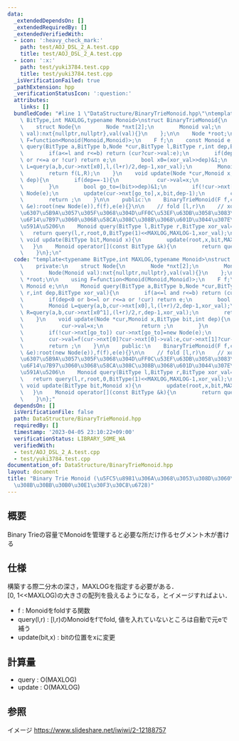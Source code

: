 ```yaml
---
data:
  _extendedDependsOn: []
  _extendedRequiredBy: []
  _extendedVerifiedWith:
  - icon: ':heavy_check_mark:'
    path: test/AOJ_DSL_2_A.test.cpp
    title: test/AOJ_DSL_2_A.test.cpp
  - icon: ':x:'
    path: test/yuki3784.test.cpp
    title: test/yuki3784.test.cpp
  _isVerificationFailed: true
  _pathExtension: hpp
  _verificationStatusIcon: ':question:'
  attributes:
    links: []
  bundledCode: "#line 1 \"DataStructure/BinaryTrieMonoid.hpp\"\ntemplate<typename\
    \ BitType,int MAXLOG,typename Monoid>\nstruct BinaryTrieMonoid{\n    private:\n\
    \    struct Node{\n        Node *nxt[2];\n        Monoid val;\n        Node(Monoid\
    \ val):nxt{nullptr,nullptr},val(val){}\n    };\n\n    Node *root;\n\n    using\
    \ F=function<Monoid(Monoid,Monoid)>;\n    F f;\n    const Monoid e;\n\n    Monoid\
    \ query(BitType a,BitType b,Node *cur,BitType l,BitType r,int dep,BitType xor_val){\n\
    \        if(a<=l and r<=b) return (cur?cur->val:e);\n        if(dep<0 or b<=l\
    \ or r<=a or !cur) return e;\n        bool x0=(xor_val>>dep)&1;\n        Monoid\
    \ L=query(a,b,cur->nxt[x0],l,(l+r)/2,dep-1,xor_val);\n        Monoid R=query(a,b,cur->nxt[x0^1],(l+r)/2,r,dep-1,xor_val);\n\
    \        return f(L,R);\n    }\n    void update(Node *cur,Monoid x,BitType bit,int\
    \ dep){\n        if(dep==-1){\n            cur->val=x;\n            return ;\n\
    \        }\n        bool go_to=(bit>>dep)&1;\n        if(!cur->nxt[go_to]) cur->nxt[go_to]=new\
    \ Node(e);\n        update(cur->nxt[go_to],x,bit,dep-1);\n        cur->val=f(cur->nxt[0]?cur->nxt[0]->val:e,cur->nxt[1]?cur->nxt[1]->val:e);\n\
    \        return ;\n    }\n\n    public:\n    BinaryTrieMonoid(F f,const Monoid\
    \ &e):root(new Node(e)),f(f),e(e){}\n\n    // fold [l,r)\n    // xor_val\u3092\
    \u6307\u5B9A\u3057\u305F\u3068\u304D\uFF0C\u53EF\u63DB\u3058\u3083\u306A\u3044\
    \u6F14\u7B97\u3060\u3068\u58CA\u308C\u308B\u3068\u601D\u3044\u307E\u3059\uFF0E\
    \u591A\u5206\n    Monoid query(BitType l,BitType r,BitType xor_val=0){\n     \
    \   return query(l,r,root,0,BitType(1)<<MAXLOG,MAXLOG-1,xor_val);\n    }\n   \
    \ void update(BitType bit,Monoid x){\n        update(root,x,bit,MAXLOG-1);\n \
    \   }\n    Monoid operator[](const BitType &k){\n        return query(k,k+1);\n\
    \    }\n};\n"
  code: "template<typename BitType,int MAXLOG,typename Monoid>\nstruct BinaryTrieMonoid{\n\
    \    private:\n    struct Node{\n        Node *nxt[2];\n        Monoid val;\n\
    \        Node(Monoid val):nxt{nullptr,nullptr},val(val){}\n    };\n\n    Node\
    \ *root;\n\n    using F=function<Monoid(Monoid,Monoid)>;\n    F f;\n    const\
    \ Monoid e;\n\n    Monoid query(BitType a,BitType b,Node *cur,BitType l,BitType\
    \ r,int dep,BitType xor_val){\n        if(a<=l and r<=b) return (cur?cur->val:e);\n\
    \        if(dep<0 or b<=l or r<=a or !cur) return e;\n        bool x0=(xor_val>>dep)&1;\n\
    \        Monoid L=query(a,b,cur->nxt[x0],l,(l+r)/2,dep-1,xor_val);\n        Monoid\
    \ R=query(a,b,cur->nxt[x0^1],(l+r)/2,r,dep-1,xor_val);\n        return f(L,R);\n\
    \    }\n    void update(Node *cur,Monoid x,BitType bit,int dep){\n        if(dep==-1){\n\
    \            cur->val=x;\n            return ;\n        }\n        bool go_to=(bit>>dep)&1;\n\
    \        if(!cur->nxt[go_to]) cur->nxt[go_to]=new Node(e);\n        update(cur->nxt[go_to],x,bit,dep-1);\n\
    \        cur->val=f(cur->nxt[0]?cur->nxt[0]->val:e,cur->nxt[1]?cur->nxt[1]->val:e);\n\
    \        return ;\n    }\n\n    public:\n    BinaryTrieMonoid(F f,const Monoid\
    \ &e):root(new Node(e)),f(f),e(e){}\n\n    // fold [l,r)\n    // xor_val\u3092\
    \u6307\u5B9A\u3057\u305F\u3068\u304D\uFF0C\u53EF\u63DB\u3058\u3083\u306A\u3044\
    \u6F14\u7B97\u3060\u3068\u58CA\u308C\u308B\u3068\u601D\u3044\u307E\u3059\uFF0E\
    \u591A\u5206\n    Monoid query(BitType l,BitType r,BitType xor_val=0){\n     \
    \   return query(l,r,root,0,BitType(1)<<MAXLOG,MAXLOG-1,xor_val);\n    }\n   \
    \ void update(BitType bit,Monoid x){\n        update(root,x,bit,MAXLOG-1);\n \
    \   }\n    Monoid operator[](const BitType &k){\n        return query(k,k+1);\n\
    \    }\n};"
  dependsOn: []
  isVerificationFile: false
  path: DataStructure/BinaryTrieMonoid.hpp
  requiredBy: []
  timestamp: '2023-04-05 23:10:22+09:00'
  verificationStatus: LIBRARY_SOME_WA
  verifiedWith:
  - test/AOJ_DSL_2_A.test.cpp
  - test/yuki3784.test.cpp
documentation_of: DataStructure/BinaryTrieMonoid.hpp
layout: document
title: "Binary Trie Monoid (\u5FC5\u8981\u306A\u3068\u3053\u308D\u3060\u3051\u4F5C\
  \u308B\u30BB\u30B0\u30E1\u30F3\u30C8\u6728)"
---
```


## 概要  
Binary Trieの容量でMonoidを管理すると必要な所だけ作るセグメント木が書ける   


## 仕様  
構築する際二分木の深さ，MAXLOGを指定する必要がある．  
[0, 1<<MAXLOG)の大きさの配列を扱えるようになる，とイメージすればよい．  

- f : Monoidをfoldする関数  
- query(l,r) : [l,r)のMonoidをfでfold, 値を入れていないところは自動で元eで補う  
- update(bit,x) : bitの位置をxに変更  


## 計算量  
- query : O(MAXLOG)  
- update : O(MAXLOG)  


## 参照  
イメージ https://www.slideshare.net/iwiwi/2-12188757

